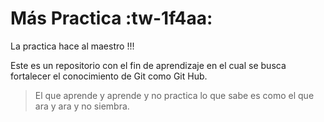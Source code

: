 # Más Practica :tw-1f4aa:
La practica hace al maestro !!!


Este es un repositorio con el fin de aprendizaje en el cual se busca fortalecer el conocimiento de Git como Git Hub.

> El que aprende y aprende y no practica lo que sabe es como el que ara y ara y no siembra.
